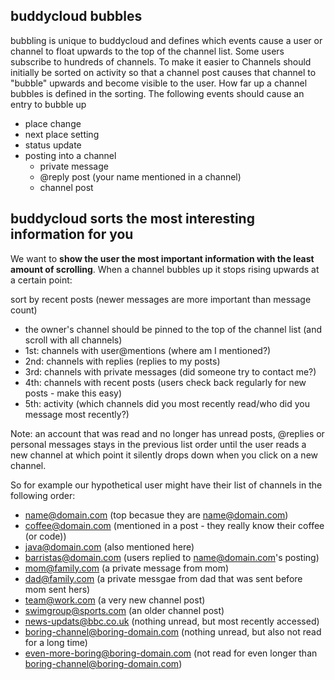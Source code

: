 buddycloud bubbles
------------------

bubbling is unique to buddycloud and defines which events cause a user
or channel to float upwards to the top of the channel list. Some users
subscribe to hundreds of channels. To make it easier to Channels should
initially be sorted on activity so that a channel post causes that
channel to "bubble" upwards and become visible to the user. How far up a
channel bubbles is defined in the sorting. The following events should
cause an entry to bubble up

-   place change
-   next place setting
-   status update
-   posting into a channel
    -   private message
    -   @reply post (your name mentioned in a channel)
    -   channel post

buddycloud sorts the most interesting information for you
---------------------------------------------------------

We want to **show the user the most important information with the least
amount of scrolling**. When a channel bubbles up it stops rising upwards
at a certain point:

sort by recent posts (newer messages are more important than message
count)

-   the owner's channel should be pinned to the top of the channel list
    (and scroll with all channels)
-   1st: channels with user@mentions (where am I mentioned?)
-   2nd: channels with replies (replies to my posts)
-   3rd: channels with private messages (did someone try to contact me?)
-   4th: channels with recent posts (users check back regularly for new
    posts - make this easy)
-   5th: activity (which channels did you most recently read/who did you
    message most recently?)

Note: an account that was read and no longer has unread posts, @replies
or personal messages stays in the previous list order until the user
reads a new channel at which point it silently drops down when you click
on a new channel.

So for example our hypothetical user might have their list of channels
in the following order:

-   name@domain.com (top becasue they are name@domain.com)
-   coffee@domain.com (mentioned in a post - they really know their
    coffee (or code))
-   java@domain.com (also mentioned here)
-   barristas@domain.com (users replied to name@domain.com's posting)
-   mom@family.com (a private message from mom)
-   dad@family.com (a private messgae from dad that was sent before mom
    sent hers)
-   team@work.com (a very new channel post)
-   swimgroup@sports.com (an older channel post)
-   news-updats@bbc.co.uk (nothing unread, but most recently accessed)
-   boring-channel@boring-domain.com (nothing unread, but also not read
    for a long time)
-   even-more-boring@boring-domain.com (not read for even longer than
    boring-channel@boring-domain.com)

